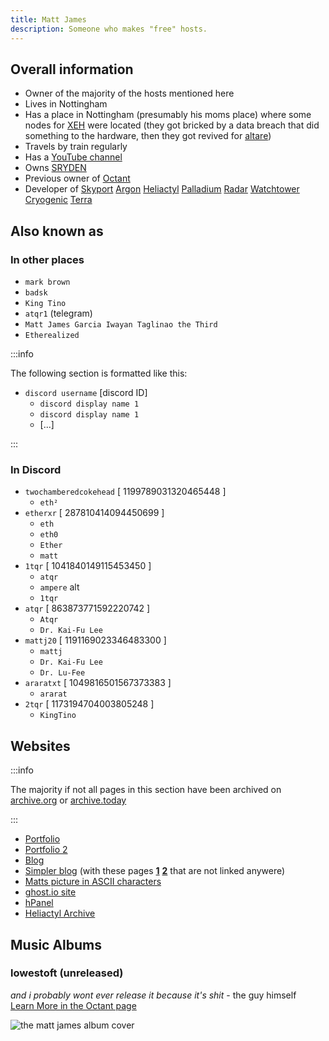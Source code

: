 ```yaml
---
title: Matt James
description: Someone who makes "free" hosts.
---
```


## Overall information
* Owner of the majority of the hosts mentioned here
* Lives in Nottingham
* Has a place in Nottingham (presumably his moms place) where some nodes for [XEH](../Hosts/xeh.sh.mdx) were located (they got bricked by a data breach that did something to the hardware, then they got revived for [altare](../Hosts/altare.pro.mdx))
* Travels by train regularly
* Has a [YouTube channel](https://www.youtube.com/@etherxr/)
* Owns [SRYDEN](../Companies/SRYDEN.md)
* Previous owner of [Octant](../Companies/Octant.md)
* Developer of [Skyport](https://skyport.dev/) [Argon](../Software/argon.mdx) [Heliactyl](../Software/heliactyl.mdx) [Palladium](../Software/palladium.md) [Radar](../Software/radar.mdx) [Watchtower](../Software/watchtower.md) [Cryogenic](../Software/cryogenic.md) [Terra](../Software/terra.md)

## Also known as
### In other places
* `mark brown`
* `badsk`
* `King Tino`
* `atqr1` (telegram)
* `Matt James Garcia Iwayan Taglinao the Third`
* `Etherealized`

:::info

The following section is formatted like this:
* `discord username` [discord ID]
  * `discord display name 1`
  * `discord display name 1`
  * [...]

:::

### In Discord
* `twochamberedcokehead` [ 1199789031320465448 ]
  * `eth²`
* `etherxr` [ 287810414094450699 ]
  * `eth`
  * `eth0`
  * `Ether`
  * `matt`
* `1tqr` [ 1041840149115453450 ]
  * `atqr`
  * `ampere` alt
  * `1tqr`
* `atqr` [ 863873771592220742 ]
  * `Atqr`
  * `Dr. Kai-Fu Lee`
* `mattj20` [ 1191169023346483300 ]
  * `mattj`
  * `Dr. Kai-Fu Lee`
  * `Dr. Lu-Fee`
* `araratxt` [ 1049816501567373383 ]
  * `ararat`
* `2tqr` [ 1173194704003805248 ]
  * `KingTino`

## Websites

:::info

The majority if not all pages in this section have been archived on [archive.org](https://web.archive.org/) or [archive.today](https://archive.today/)

:::

* [Portfolio](https://www.ether.pizza/)
* [Portfolio 2](https://ether.z1.software/)
* [Blog](https://ether.ztl.sh/)
* [Simpler blog](https://atqr.pages.dev/) (with these pages [**1**](https://atqr.pages.dev/27-02-2025) [**2**](https://atqr.pages.dev/statement) that are not linked anywere)
* [Matts picture in ASCII characters](https://z1.software/)
* [ghost.io site](https://ether-1.ghost.io/)
* [hPanel](https://github.com/h-panel)
* [Heliactyl Archive](https://github.com/Heliactyl-Archive)

## Music Albums
### lowestoft (unreleased)
_and i probably wont ever release it because it's shit_ - the guy himself  
[Learn More in the Octant page](/Hosts/octant.gg#the-music-album)

![the matt james album cover](https://summerhosts.github.io/media/ether/music_album_cover.png)